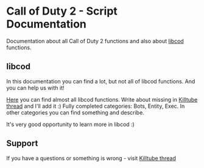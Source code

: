 # Call of Duty 2 - Script Documentation
Documentation about all Call of Duty 2 functions and also about [libcod](https://github.com/voron00/libcod) functions.


## libcod
In this documentation you can find a lot, but not all of libcod functions. And you can help us with it!

[Here](https://github.com/voron00/libcod/blob/master/gsc.cpp) you can find almost all libcod functions. Write about missing in [Killtube thread](https://killtube.org/showthread.php?2935-Script-documentation-2) and I'll add it :)
Fully completed categories: Bots, Entity, Exec. In other categories you can find something and describe. 

It's very good opportunity to learn more in libcod :)


## Support
If you have a questions or something is wrong - visit [Killtube thread](https://killtube.org/showthread.php?2935-Script-documentation-2)